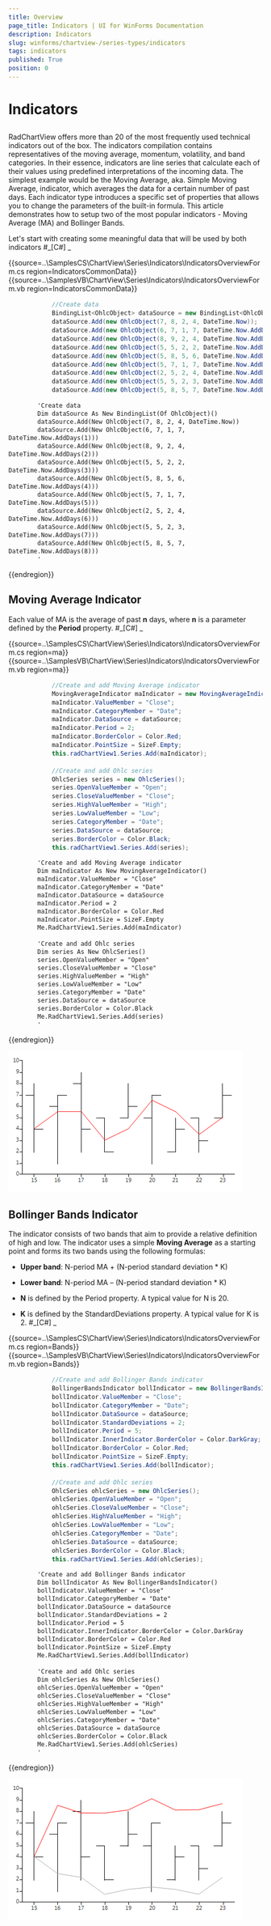 ```yaml
---
title: Overview
page_title: Indicators | UI for WinForms Documentation
description: Indicators
slug: winforms/chartview-/series-types/indicators
tags: indicators
published: True
position: 0
---
```


# Indicators



## 

RadChartView offers more than 20 of the most frequently used technical indicators out of the box. The indicators compilation
          contains representatives of the moving average, momentum, volatility, and band categories. In their essence, indicators are
          line series that calculate each of their values using predefined interpretations of the incoming data. The simplest example
          would be the Moving Average, aka. Simple Moving Average, indicator, which averages the data for a certain number of past days.
          Each indicator type introduces a specific set of properties that allows you to change the parameters of the built-in formula.
          This article demonstrates how to setup two of the most popular indicators - Moving Average (MA) and Bollinger Bands.
        

Let's start with creating some meaningful data that will be used by both indicators
        #_[C#] _

	



{{source=..\SamplesCS\ChartView\Series\Indicators\IndicatorsOverviewForm.cs region=IndicatorsCommonData}} 
{{source=..\SamplesVB\ChartView\Series\Indicators\IndicatorsOverviewForm.vb region=IndicatorsCommonData}} 

````C#
            //Create data
            BindingList<OhlcObject> dataSource = new BindingList<OhlcObject>();
            dataSource.Add(new OhlcObject(7, 8, 2, 4, DateTime.Now));
            dataSource.Add(new OhlcObject(6, 7, 1, 7, DateTime.Now.AddDays(1)));
            dataSource.Add(new OhlcObject(8, 9, 2, 4, DateTime.Now.AddDays(2)));
            dataSource.Add(new OhlcObject(5, 5, 2, 2, DateTime.Now.AddDays(3)));
            dataSource.Add(new OhlcObject(5, 8, 5, 6, DateTime.Now.AddDays(4)));
            dataSource.Add(new OhlcObject(5, 7, 1, 7, DateTime.Now.AddDays(5)));
            dataSource.Add(new OhlcObject(2, 5, 2, 4, DateTime.Now.AddDays(6)));
            dataSource.Add(new OhlcObject(5, 5, 2, 3, DateTime.Now.AddDays(7)));
            dataSource.Add(new OhlcObject(5, 8, 5, 7, DateTime.Now.AddDays(8)));
````
````VB.NET
        'Create data
        Dim dataSource As New BindingList(Of OhlcObject)()
        dataSource.Add(New OhlcObject(7, 8, 2, 4, DateTime.Now))
        dataSource.Add(New OhlcObject(6, 7, 1, 7, DateTime.Now.AddDays(1)))
        dataSource.Add(New OhlcObject(8, 9, 2, 4, DateTime.Now.AddDays(2)))
        dataSource.Add(New OhlcObject(5, 5, 2, 2, DateTime.Now.AddDays(3)))
        dataSource.Add(New OhlcObject(5, 8, 5, 6, DateTime.Now.AddDays(4)))
        dataSource.Add(New OhlcObject(5, 7, 1, 7, DateTime.Now.AddDays(5)))
        dataSource.Add(New OhlcObject(2, 5, 2, 4, DateTime.Now.AddDays(6)))
        dataSource.Add(New OhlcObject(5, 5, 2, 3, DateTime.Now.AddDays(7)))
        dataSource.Add(New OhlcObject(5, 8, 5, 7, DateTime.Now.AddDays(8)))
        '
````

{{endregion}} 




## Moving Average Indicator

Each value of MA is the average of past __n__ days, where __n__ is a parameter
          defined by the __Period__ property.
        #_[C#] _

	



{{source=..\SamplesCS\ChartView\Series\Indicators\IndicatorsOverviewForm.cs region=ma}} 
{{source=..\SamplesVB\ChartView\Series\Indicators\IndicatorsOverviewForm.vb region=ma}} 

````C#
            //Create and add Moving Average indicator
            MovingAverageIndicator maIndicator = new MovingAverageIndicator();
            maIndicator.ValueMember = "Close";
            maIndicator.CategoryMember = "Date";
            maIndicator.DataSource = dataSource;
            maIndicator.Period = 2;
            maIndicator.BorderColor = Color.Red;
            maIndicator.PointSize = SizeF.Empty;
            this.radChartView1.Series.Add(maIndicator);

            //Create and add Ohlc series
            OhlcSeries series = new OhlcSeries();
            series.OpenValueMember = "Open";
            series.CloseValueMember = "Close";
            series.HighValueMember = "High";
            series.LowValueMember = "Low";
            series.CategoryMember = "Date";
            series.DataSource = dataSource;
            series.BorderColor = Color.Black;
            this.radChartView1.Series.Add(series);
````
````VB.NET
        'Create and add Moving Average indicator
        Dim maIndicator As New MovingAverageIndicator()
        maIndicator.ValueMember = "Close"
        maIndicator.CategoryMember = "Date"
        maIndicator.DataSource = dataSource
        maIndicator.Period = 2
        maIndicator.BorderColor = Color.Red
        maIndicator.PointSize = SizeF.Empty
        Me.RadChartView1.Series.Add(maIndicator)

        'Create and add Ohlc series
        Dim series As New OhlcSeries()
        series.OpenValueMember = "Open"
        series.CloseValueMember = "Close"
        series.HighValueMember = "High"
        series.LowValueMember = "Low"
        series.CategoryMember = "Date"
        series.DataSource = dataSource
        series.BorderColor = Color.Black
        Me.RadChartView1.Series.Add(series)
        '
````

{{endregion}} 


![](images/chartview-series-types-indicators001.png)

## Bollinger Bands Indicator

The indicator consists of two bands that aim to provide a relative definition of high and low.
          The indicator uses a simple __Moving Average__ as a starting point and forms its
          two bands using the following formulas:
        

* __Upper band__: N-period MA + (N-period standard deviation * K)
            

* __Lower band__: N-period MA – (N-period standard deviation * K)
            

* __N__ is defined by the Period property. A typical value for N is 20.
            

* __K__ is defined by the StandardDeviations property. A typical value for K is 2.
            #_[C#] _

	



{{source=..\SamplesCS\ChartView\Series\Indicators\IndicatorsOverviewForm.cs region=Bands}} 
{{source=..\SamplesVB\ChartView\Series\Indicators\IndicatorsOverviewForm.vb region=Bands}} 

````C#
            //Create and add Bollinger Bands indicator
            BollingerBandsIndicator bollIndicator = new BollingerBandsIndicator();
            bollIndicator.ValueMember = "Close";
            bollIndicator.CategoryMember = "Date";
            bollIndicator.DataSource = dataSource;
            bollIndicator.StandardDeviations = 2;
            bollIndicator.Period = 5;
            bollIndicator.InnerIndicator.BorderColor = Color.DarkGray;
            bollIndicator.BorderColor = Color.Red;
            bollIndicator.PointSize = SizeF.Empty;
            this.radChartView1.Series.Add(bollIndicator);

            //Create and add Ohlc series
            OhlcSeries ohlcSeries = new OhlcSeries();
            ohlcSeries.OpenValueMember = "Open";
            ohlcSeries.CloseValueMember = "Close";
            ohlcSeries.HighValueMember = "High";
            ohlcSeries.LowValueMember = "Low";
            ohlcSeries.CategoryMember = "Date";
            ohlcSeries.DataSource = dataSource;
            ohlcSeries.BorderColor = Color.Black;
            this.radChartView1.Series.Add(ohlcSeries);
````
````VB.NET
        'Create and add Bollinger Bands indicator
        Dim bollIndicator As New BollingerBandsIndicator()
        bollIndicator.ValueMember = "Close"
        bollIndicator.CategoryMember = "Date"
        bollIndicator.DataSource = dataSource
        bollIndicator.StandardDeviations = 2
        bollIndicator.Period = 5
        bollIndicator.InnerIndicator.BorderColor = Color.DarkGray
        bollIndicator.BorderColor = Color.Red
        bollIndicator.PointSize = SizeF.Empty
        Me.RadChartView1.Series.Add(bollIndicator)

        'Create and add Ohlc series
        Dim ohlcSeries As New OhlcSeries()
        ohlcSeries.OpenValueMember = "Open"
        ohlcSeries.CloseValueMember = "Close"
        ohlcSeries.HighValueMember = "High"
        ohlcSeries.LowValueMember = "Low"
        ohlcSeries.CategoryMember = "Date"
        ohlcSeries.DataSource = dataSource
        ohlcSeries.BorderColor = Color.Black
        Me.RadChartView1.Series.Add(ohlcSeries)
        '
````

{{endregion}} 


![](images/chartview-series-types-indicators002.png)
